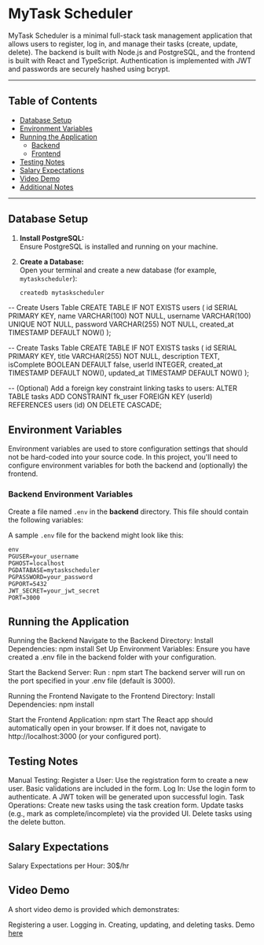 # MyTask Scheduler

MyTask Scheduler is a minimal full-stack task management application that allows users to register, log in, and manage their tasks (create, update, delete). The backend is built with Node.js and PostgreSQL, and the frontend is built with React and TypeScript. Authentication is implemented with JWT and passwords are securely hashed using bcrypt.

---

## Table of Contents

- [Database Setup](#database-setup)
- [Environment Variables](#environment-variables)
- [Running the Application](#running-the-application)
  - [Backend](#running-the-backend)
  - [Frontend](#running-the-frontend)
- [Testing Notes](#testing-notes)
- [Salary Expectations](#salary-expectations)
- [Video Demo](#video-demo)
- [Additional Notes](#additional-notes)

---

## Database Setup

1. **Install PostgreSQL:**  
   Ensure PostgreSQL is installed and running on your machine.

2. **Create a Database:**  
   Open your terminal and create a new database (for example, `mytaskscheduler`):
   ```bash
   createdb mytaskscheduler
-- Create Users Table
CREATE TABLE IF NOT EXISTS users (
  id SERIAL PRIMARY KEY,
  name VARCHAR(100) NOT NULL,
  username VARCHAR(100) UNIQUE NOT NULL,
  password VARCHAR(255) NOT NULL,
  created_at TIMESTAMP DEFAULT NOW()
);

-- Create Tasks Table
CREATE TABLE IF NOT EXISTS tasks (
  id SERIAL PRIMARY KEY,
  title VARCHAR(255) NOT NULL,
  description TEXT,
  isComplete BOOLEAN DEFAULT false,
  userId INTEGER,
  created_at TIMESTAMP DEFAULT NOW(),
  updated_at TIMESTAMP DEFAULT NOW()
);

-- (Optional) Add a foreign key constraint linking tasks to users:
ALTER TABLE tasks
ADD CONSTRAINT fk_user
FOREIGN KEY (userId)
REFERENCES users (id)
ON DELETE CASCADE;

## Environment Variables

Environment variables are used to store configuration settings that should not be hard-coded into your source code. In this project, you'll need to configure environment variables for both the backend and (optionally) the frontend.

### Backend Environment Variables

Create a file named `.env` in the **backend** directory. This file should contain the following variables:

A sample `.env` file for the backend might look like this:

```
env
PGUSER=your_username
PGHOST=localhost
PGDATABASE=mytaskscheduler
PGPASSWORD=your_password
PGPORT=5432
JWT_SECRET=your_jwt_secret
PORT=3000
```

## Running the Application

Running the Backend
Navigate to the Backend Directory:
Install Dependencies:
npm install
Set Up Environment Variables:
Ensure you have created a .env file in the backend folder with your configuration.

Start the Backend Server:
Run : npm start
The backend server will run on the port specified in your .env file (default is 3000).

Running the Frontend
Navigate to the Frontend Directory:
Install Dependencies:
npm install

Start the Frontend Application:
npm start
The React app should automatically open in your browser. If it does not, navigate to http://localhost:3000 (or your configured port).

## Testing Notes
Manual Testing:
Register a User:
Use the registration form to create a new user. Basic validations are included in the form.
Log In:
Use the login form to authenticate. A JWT token will be generated upon successful login.
Task Operations:
Create new tasks using the task creation form.
Update tasks (e.g., mark as complete/incomplete) via the provided UI.
Delete tasks using the delete button.

## Salary Expectations 
Salary Expectations per Hour: 30$/hr

## Video Demo
A short video demo is provided which demonstrates:

Registering a user.
Logging in.
Creating, updating, and deleting tasks.
Demo [here](https://drive.google.com/file/d/12x-O_2C6kM9TjEt7iKpWBM1K35w-sgrl/view?usp=sharing)
